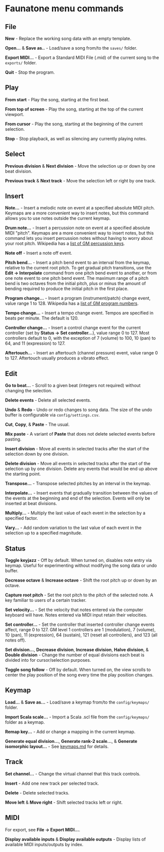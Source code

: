 # Faunatone menu commands

## File

**New** - Replace the working song data with an empty template.

**Open...** & **Save as..** - Load/save a song from/to the `saves/` folder.

**Export MIDI...** - Export a Standard MIDI File (.mid) of the current song to
the `exports/` folder.

**Quit** - Stop the program.

## Play

**From start** - Play the song, starting at the first beat.

**From top of screen** - Play the song, starting at the top of the current
viewport.

**From cursor** - Play the song, starting at the beginning of the current
selection.

**Stop** - Stop playback, as well as silencing any currently playing notes.

## Select

**Previous division** & **Next division** - Move the selection up or down by
one beat division.

**Previous track** & **Next track** - Move the selection left or right by one
track.

## Insert

**Note...** - Insert a melodic note on event at a specified absolute MIDI
pitch. Keymaps are a more convenient way to insert notes, but this command
allows you to use notes outside the current keymap.

**Drum note...** - Insert a percussion note on event at a specified absolute
MIDI "pitch". Keymaps are a more convenient way to insert notes, but this
command lets you insert percussion notes without having to worry about your
root pitch. Wikipedia has a
[list of GM percussion keys](https://en.wikipedia.org/wiki/General_MIDI#Percussion).

**Note off** - Insert a note off event.

**Pitch bend...** - Insert a pitch bend event to an interval from the keymap,
relative to the current root pitch. To get gradual pitch transitions, use the
**Edit -> Interpolate** command from one pitch bend event to another, or from
one note event to one pitch bend event. The maximum range of a pitch bend is
two octaves from the initial pitch, plus or minus the amount of bending
required to produce the initial pitch in the first place.

**Program change...** - Insert a program (instrument/patch) change event, value
range 1 to 128. Wikipedia has a
[list of GM program numbers](https://en.wikipedia.org/wiki/General_MIDI#Program_change_events).

**Tempo change...** - Insert a tempo change event. Tempos are specified in
beats per minute. The default is 120.

**Controller change...** - Insert a control change event for the current
controller (set by **Status -> Set controller...**), value range 0 to 127. Most
controllers default to 0, with the exception of 7 (volume) to 100, 10 (pan) to
64, and 11 (expression) to 127.

**Aftertouch...** - Insert an aftertouch (channel pressure) event, value range
0 to 127. Aftertouch usually produces a vibrato effect.

## Edit

**Go to beat...** - Scroll to a given beat (integers not required) without
changing the selection.

**Delete events** - Delete all selected events.

**Undo** & **Redo** - Undo or redo changes to song data. The size of the undo
buffer is configurable via `config/settings.csv`.

**Cut**, **Copy**, & **Paste** - The usual.

**Mix paste** - A variant of **Paste** that does not delete selected events
before pasting.

**Insert division** - Move all events in selected tracks after the start of the
selection down by one division.

**Delete division** - Move all events in selected tracks after the start of the
selection up by one division. Delete any events that would be end up above the
starting point.

**Transpose...** - Transpose selected pitches by an interval in the keymap.

**Interpolate...** - Insert events that gradually transition between the values of
the events at the beginning and end of the selection. Events will only be
inserted at beat divisions.

**Multiply...** - Multiply the last value of each event in the selection by a
specified factor.

**Vary...** - Add random variation to the last value of each event in the
selection up to a specified magnitude.

## Status

**Toggle keyjazz** - Off by default. When turned on, disables note entry via
keymap. Useful for experimenting without modifying the song data or undo
buffer.

**Decrease octave** & **Increase octave** - Shift the root pitch up or down by
an octave.

**Capture root pitch** - Set the root pitch to the pitch of the selected note.
A key familiar to users of a certain tracker.

**Set velocity...** - Set the velocity that notes entered via the computer
keyboard will have. Notes entered via MIDI input retain their velocities.

**Set controller...** - Set the controller that inserted controller change
events affect, range 0 to 127. GM level 1 controllers are 1 (modulation), 7
(volume), 10 (pan), 11 (expression), 64 (sustain), 121 (reset all controllers),
and 123 (all notes off).

**Set division...**, **Decrease division**, **Increase division**, **Halve
division**, & **Double division** - Change the number of equal divisions each
beat is divided into for cursor/selection purposes.

**Toggle song follow** - Off by default. When turned on, the view scrolls to
center the play position of the song every time the play position changes.

## Keymap

**Load...** & **Save as...** - Load/save a keymap from/to the `config/keymaps/`
folder.

**Import Scala scale...** - Import a Scala .scl file from the `config/keymaps/`
folder as a keymap.

**Remap key...** - Add or change a mapping in the current keymap.

**Generate equal division...**, **Generate rank-2 scale...**, & **Generate
isomorphic layout...** - See
[keymaps.md](https://github.com/jangler/faunatone/blob/master/docs/keymaps.md)
for details.

## Track

**Set channel...** - Change the virtual channel that this track controls.

**Insert** - Add one new track per selected track.

**Delete** - Delete selected tracks.

**Move left** & **Move right** - Shift selected tracks left or right.

## MIDI

For export, see **File -> Export MIDI...**.

**Display available inputs** & **Display available outputs** - Display lists of
available MIDI inputs/outputs by index.
